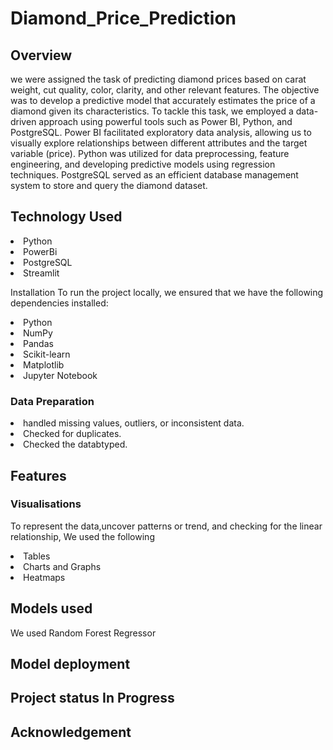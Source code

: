 # Diamond_Price_Prediction

## Overview

we were assigned the task of predicting diamond prices based on carat weight, cut quality, color, clarity, and other relevant features.
The objective was to develop a predictive model that accurately estimates the price of a diamond given its characteristics.
To tackle this task, we employed a data-driven approach using powerful tools such as Power BI, Python, and PostgreSQL. Power BI facilitated exploratory data analysis, allowing us to visually explore relationships between different attributes and the target variable (price). Python was utilized for data preprocessing, feature engineering, and developing predictive models using regression techniques. PostgreSQL served as an efficient database management system to store and query the diamond dataset.

## Technology Used

<li> Python </li>
<li> PowerBi </li>
<li> PostgreSQL </li>
<li> Streamlit </li>

Installation
To run the project locally, we ensured that we have the following dependencies installed:

<li> Python </li>
<li> NumPy </li>
<li> Pandas </li>
<li> Scikit-learn </li>
<li> Matplotlib </li>
<li>Jupyter Notebook </li>

### Data Preparation

<li> handled missing values, outliers, or inconsistent data.  </li>
<li> Checked for duplicates. </li>
<li> Checked the databtyped. </li>

## Features

### Visualisations

To represent the data,uncover patterns or trend, and checking for the linear relationship, We used the following

<li> Tables </li>
<li> Charts and Graphs </li>
<li> Heatmaps </li>

## Models used
We used Random Forest Regressor

## Model deployment

## Project status In Progress

## Acknowledgement
